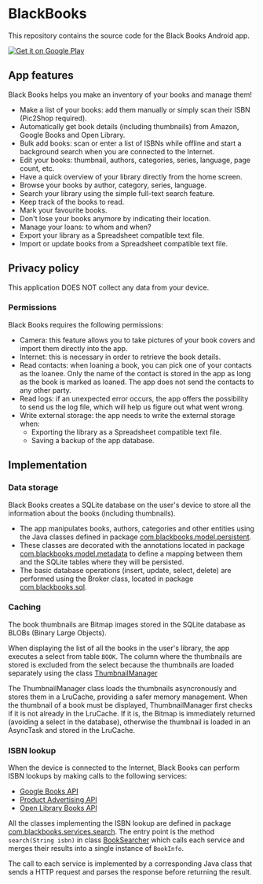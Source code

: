 # BlackBooks

This repository contains the source code for the Black Books Android app.

<a href="https://play.google.com/store/apps/details?id=com.blackbooks">
  <img alt="Get it on Google Play"
       src="https://play.google.com/intl/en_us/badges/images/apps/en-play-badge.png" />
</a>

## App features
Black Books helps you make an inventory of your books and manage them!

* Make a list of your books: add them manually or simply scan their ISBN (Pic2Shop required).
* Automatically get book details (including thumbnails) from Amazon, Google Books and Open Library.
* Bulk add books: scan or enter a list of ISBNs while offline and start a background search when you are connected to the Internet.
* Edit your books: thumbnail, authors, categories, series, language, page count, etc.
* Have a quick overview of your library directly from the home screen.
* Browse your books by author, category, series, language.
* Search your library using the simple full-text search feature.
* Keep track of the books to read.
* Mark your favourite books.
* Don't lose your books anymore by indicating their location.
* Manage your loans: to whom and when?
* Export your library as a Spreadsheet compatible text file.
* Import or update books from a Spreadsheet compatible text file.

## Privacy policy

This application DOES NOT collect any data from your device.

### Permissions

Black Books requires the following permissions:

* Camera: this feature allows you to take pictures of your book covers and import them directly into the app.
* Internet: this is necessary in order to retrieve the book details.
* Read contacts: when loaning a book, you can pick one of your contacts as the loanee. Only the name of the contact is stored in the app as long as the book is marked as loaned. The app does not send the contacts to any other party.
* Read logs: if an unexpected error occurs, the app offers the possibility to send us the log file, which will help us figure out what went wrong.
* Write external storage: the app needs to write the external storage when:
	* Exporting the library as a Spreadsheet compatible text file.
	* Saving a backup of the app database.

## Implementation
### Data storage
Black Books creates a SQLite database on the user's device to store all the information about the books (including thumbnails).

* The app manipulates books, authors, categories and other entities using the Java classes defined in package [com.blackbooks.model.persistent](https://github.com/h5rcode/BlackBooks/tree/master/app/src/main/java/com/blackbooks/model/persistent).
* These classes are decorated with the annotations located in package [com.blackbooks.model.metadata](https://github.com/h5rcode/BlackBooks/tree/master/app/src/main/java/com/blackbooks/model/metadata) to define a mapping between them and the SQLite tables where they will be persisted.
* The basic database operations (insert, update, select, delete) are performed using the Broker class, located in package [com.blackbooks.sql](https://github.com/h5rcode/BlackBooks/tree/master/app/src/main/java/com/blackbooks/sql).

### Caching
The book thumbnails are Bitmap images stored in the SQLite database as BLOBs (Binary Large Objects).

When displaying the list of all the books in the user's library, the app executes a select from table <code>BOOK</code>. The column where the thumbnails are stored is excluded from the select because the thumbnails are loaded separately using the class [ThumbnailManager](https://github.com/h5rcode/BlackBooks/blob/master/app/src/main/java/com/blackbooks/cache/ThumbnailManager.java)

The ThumbnailManager class loads the thumbnails asyncronously and stores them in a LruCache, providing a safer memory management. When the thumbnail of a book must be displayed, ThumbnailManager first checks if it is not already in the LruCache. If it is, the Bitmap is immediately returned (avoiding a select in the database), otherwise the thumbnail is loaded in an AsyncTask and stored in the LruCache.

### ISBN lookup
When the device is connected to the Internet, Black Books can perform ISBN lookups by making calls to the following services:

* [Google Books API](https://developers.google.com/books/)
* [Product Advertising API](https://affiliate-program.amazon.com/gp/advertising/api/detail/main.html)
* [Open Library Books API](https://openlibrary.org/dev/docs/api/books)

All the classes implementing the ISBN lookup are defined in package [com.blackbooks.services.search](https://github.com/h5rcode/BlackBooks/tree/master/app/src/main/java/com/blackbooks/search). The entry point is the method <code>search(String isbn)</code> in class [BookSearcher](https://github.com/h5rcode/BlackBooks/blob/master/app/src/main/java/com/blackbooks/search/BookSearcher.java) which calls each service and merges their results into a single instance of <code>BookInfo</code>.

The call to each service is implemented by a corresponding Java class that sends a HTTP request and parses the response before returning the result.
